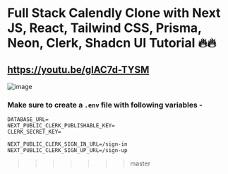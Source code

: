# Full Stack Calendly Clone with Next JS, React, Tailwind CSS, Prisma, Neon, Clerk, Shadcn UI Tutorial 🔥🔥

## https://youtu.be/glAC7d-TYSM

![image](https://github.com/user-attachments/assets/0d4b2ce7-ebfb-4e31-a48e-a394c2cb3ddc)

### Make sure to create a `.env` file with following variables -

```
DATABASE_URL=
NEXT_PUBLIC_CLERK_PUBLISHABLE_KEY=
CLERK_SECRET_KEY=

NEXT_PUBLIC_CLERK_SIGN_IN_URL=/sign-in
NEXT_PUBLIC_CLERK_SIGN_UP_URL=/sign-up
```

> > > > > > > master
